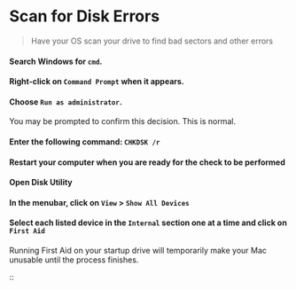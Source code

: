 # Scan for Disk Errors

> Have your OS scan your drive to find bad sectors and other errors

<tabs className="w-full">
<tabs-item icon="i-lucide-grid-2x2" label="Windows">
<steps level="4">

#### Search Windows for `cmd`.

#### Right-click on `Command Prompt` when it appears.

#### Choose `Run as administrator`.

<note>

You may be prompted to confirm this decision. This is normal.

</note>

#### Enter the following command: `CHKDSK /r`

#### Restart your computer when you are ready for the check to be performed

</steps>
</tabs-item>

<tabs-item icon="i-lucide-apple" label="macOS">
<steps level="4">

#### Open Disk Utility

#### In the menubar, click on `View` > `Show All Devices`

#### Select each listed device in the `Internal` section one at a time and click on `First Aid`

<warning>

Running First Aid on your startup drive will temporarily make your Mac unusable until the process finishes.

</warning>

::

</steps>
</tabs-item>
</tabs>
